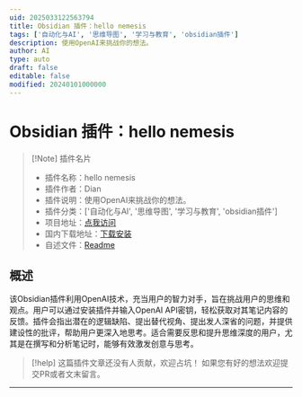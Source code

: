 ```yaml
---
uid: 2025033122563794
title: Obsidian 插件：hello nemesis
tags: ['自动化与AI', '思维导图', '学习与教育', 'obsidian插件']
description: 使用OpenAI来挑战你的想法。
author: AI
type: auto
draft: false
editable: false
modified: 20240101000000
---
```


# Obsidian 插件：hello nemesis

> [!Note] 插件名片
> - 插件名称：hello nemesis
> - 插件作者：Dian
> - 插件说明：使用OpenAI来挑战你的想法。
> - 插件分类：['自动化与AI', '思维导图', '学习与教育', 'obsidian插件']
> - 项目地址：[点我访问](https://github.com/adiguno/hello-nemesis)
> - 国内下载地址：[下载安装](https://pkmer.cn/products/plugin/pluginMarket/?hello-nemesis)
> - 自述文件：[Readme](https://ghproxy.net/https://raw.githubusercontent.com/adiguno/hello-nemesis/master/README.md)



## 概述

该Obsidian插件利用OpenAI技术，充当用户的智力对手，旨在挑战用户的思维和观点。用户可以通过安装插件并输入OpenAI API密钥，轻松获取对其笔记内容的反馈。插件会指出潜在的逻辑缺陷、提出替代视角、提出发人深省的问题，并提供建设性的批评，帮助用户更深入地思考。适合需要反思和提升思维深度的用户，尤其是在撰写和分析笔记时，能够有效激发创意与思考。


> [!help] 
> 这篇插件文章还没有人贡献，欢迎占坑！
> 如果您有好的想法欢迎提交PR或者文末留言。
> 

---



